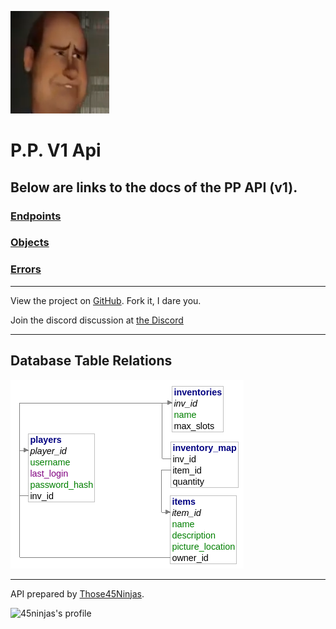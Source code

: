 ![pp-image](./pp.png)
# P.P. V1 Api

## Below are links to the docs of the PP API (v1).

### [Endpoints](./endpoints.md)
### [Objects](./objects.md)
### [Errors](./errors.md)

---

View the project on [GitHub](https://github.com/alexkirwan29/Programming-Playground). Fork it, I dare you.

Join the discord discussion at [the Discord](https://discord.gg/yQYbUQJ)

---

## Database Table Relations
![schema](./schema.png)

---
API prepared by [Those45Ninjas](https://github.com/those45ninjas).

![45ninjas's profile](https://avatars2.githubusercontent.com/u/13611308?s=80&v=4)
